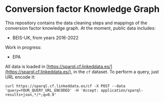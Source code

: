 # Conversion factor Knowledge Graph
This repository contains the data cleaning steps and mappings of the conversion factor knowledge graph. At the moment, public data includes:

- BEIS-UK, from years 2016-2022

Work in progress:
- EPA


All data is loaded in [https://sparql.cf.linkeddata.es/](https://sparql.cf.linkeddata.es/), in the `cf` dataset. To perform a query, just URL encode it:
```
curl https://sparql.cf.linkeddata.es/cf -X POST --data 'query=YOUR_QUERY_URL_ENCODED' -H 'Accept: application/sparql-results+json,*/*;q=0.9'
```
